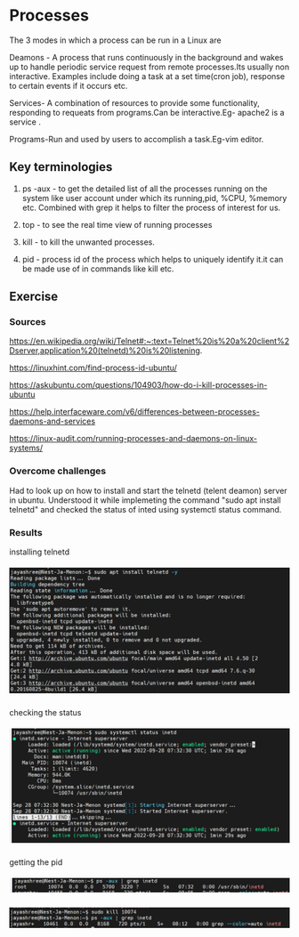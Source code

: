 #  Processes

The 3 modes in which a process can be run in a Linux are

Deamons - A process that runs continuously in the background and wakes up to handle periodic service request from remote processes.Its usually non interactive. Examples include doing a  task at a set time(cron job), response to certain events if it occurs etc.

Services- A combination of resources to provide some functionality, responding to requeats from programs.Can be interactive.Eg- apache2 is a service .

Programs-Run and used by users to accomplish a task.Eg-vim editor. 

## Key terminologies

  1. ps -aux -  to get the detailed list of all the processes running on the system like  user account under which its running,pid, %CPU, %memory etc. Combined with grep it helps to filter the process of interest for us.

  2. top - to see the real time view of running processes 

  3. kill - to kill the unwanted processes.

  4. pid - process id of the process which helps to uniquely identify it.it can be made use of in commands like kill etc. 
   
  
## Exercise
### Sources


https://en.wikipedia.org/wiki/Telnet#:~:text=Telnet%20is%20a%20client%2Dserver,application%20(telnetd)%20is%20listening.

https://linuxhint.com/find-process-id-ubuntu/

https://askubuntu.com/questions/104903/how-do-i-kill-processes-in-ubuntu

https://help.interfaceware.com/v6/differences-between-processes-daemons-and-services

https://linux-audit.com/running-processes-and-daemons-on-linux-systems/


### Overcome challenges

Had to look up on how to install and start the telnetd (telent deamon) server in ubuntu. Understood it while implemeting the command "sudo apt install telnetd" and checked the status of inted using systemctl status command.

### Results

installing telnetd
##### ![LNX-06-01img](https://github.com/Techgrounds-Cloud-9/cloud-9-jsm-1985/blob/main/00_includes/LNX-06/LNX-06-01.PNG)

checking the status
##### ![LNX-06-02img](https://github.com/Techgrounds-Cloud-9/cloud-9-jsm-1985/blob/main/00_includes/LNX-06/LNX-06-02.PNG)

getting the pid 
##### ![LNX-06-03img](https://github.com/Techgrounds-Cloud-9/cloud-9-jsm-1985/blob/main/00_includes/LNX-06/LNX-06-03.PNG)


##### ![LNX-06-04img](https://github.com/Techgrounds-Cloud-9/cloud-9-jsm-1985/blob/main/00_includes/LNX-06/LNX-06-04.PNG)



